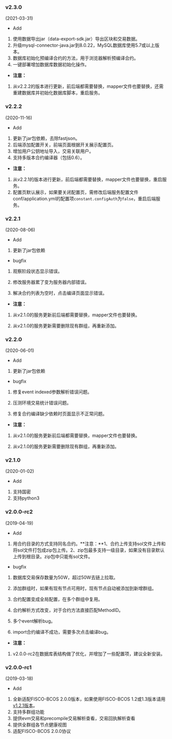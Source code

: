### v2.3.0

(2021-03-31)

- Add

1. 使用数据导出jar（data-export-sdk.jar）导出区块和交易数据。
2. 升级mysql-connector-java.jar到8.0.22，MySQL数据库使用5.7或以上版本。
3. 数据库初始化预编译合约的方法，用于浏览器解析预编译合约。
4. 一键部署增加数据库数据初始化操作。

- **注意：**

1. 从v2.2.2的版本进行更新，前后端都需要替换，mapper文件也要替换，还需重建数据库并初始化数据库脚本，重启服务。

### v2.2.2

(2020-11-16)

- Add

1. 更新了jar包依赖，去除fastjson。
2. 后端添加配置开关，前端页面根据开关展示配置页。
3. 增加用户公钥地址导入，交易关联用户。
4. 支持多版本合约编译器（包括0.6）。

- **注意：**

1. 从v2.2.1的版本进行更新，前后端都需要替换，mapper文件也要替换，重启服务。
2. 配置页默认展示，如果要关闭配置页，需修改后端服务配置文件conf/application.yml的配置项`constant.configAuth`为`false`，重启后端服务。

### v2.2.1

(2020-08-06)

- Add

1. 更新了jar包依赖


- bugfix

1. 观察阶段状态显示错误。

2. 修改服务器累了变为服务器内部错误。

3. 解决合约列表为空时，点击编译页面显示错误。

- **注意：**

1. 从v2.1.0的服务更新前后端都需要替换，mapper文件也要替换。

2. 从v2.1.0的服务更新需要删除现有群组，再重新添加。


### v2.2.0

(2020-06-01)

- Add

1. 更新了jar包依赖


- bugfix

1. 修复event indexed参数解析错误问题。

2. 压测环境交易统计错误问题。

3. 修复合约编译缺少依赖时页面显示不正常问题。

- **注意：**

1. 从v2.1.0的服务更新前后端都需要替换，mapper文件也要替换。

2. 从v2.1.0的服务更新需要删除现有群组，再重新添加。


### v2.1.0

(2020-01-02)

- Add

1. 支持国密
1. 支持python3

### v2.0.0-rc2

(2019-04-19)

- Add

1. 用合约目录的方式支持同名合约。**注意：**1、合约上传支持sol文件上传和将sol文件打包成zip包上传。2、zip包最多支持一级目录，如果没有目录默认上传到根目录。zip包中只能有sol文件。


- bugfix

1. 数据库交易保存数量为50W，超过50W去链上拉取。

2. 添加群组时，如果有现有节点可用时，现有节点自动被添加到新增群组。

3. 合约配置变成全局配置，在多个群组中复用。

4. 合约解析方式改变，对于合约方法直接匹配MethodID。

5. 多个event解析bug。

6. import合约编译不成功，需要多次点击编译bug。


- **注意：**

1. v2.0.0-rc2在数据库表结构做了优化，并增加了一些配置项，建议全新安装。

   

### v2.0.0-rc1

(2019-03-18)

- Add

1. 全新适配FISCO-BCOS 2.0.0版本，如果使用FISCO-BCOS 1.2或1.3版本请用[v1.2.1版本](https://github.com/FISCO-BCOS/fisco-bcos-browser/releases/tag/v1.2.1)。
2. 支持多群组功能
3. 提供evm交易和precompile交易解析查看，交易回执解析查看
4. 提供全群组各节点健康视图
5. 适配FISCO-BCOS 2.0.0协议

